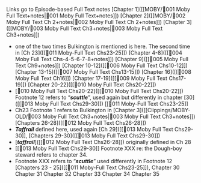 Links go to Episode-based Full Text notes
[Chapter 1]([[MOBY/🎤001 Moby Full Text+notes|🎤001 Moby Full Text+notes]])
[Chapter 2]([[MOBY/🎤002 Moby Full Text Ch 2+notes|🎤002 Moby Full Text Ch 2+notes]])
[Chapter 3]([[MOBY/🎤003 Moby Full Text Ch3+notes|🎤003 Moby Full Text Ch3+notes]])
- one of the two times Bulkington is mentioned is here. The second time in [Ch 23]([[🎤011 Moby-Full Text Chs23-25]])
[Chapter 4-8]([[🎤004 Moby Full Text Chs-4-5-6-7-8+notes]])
[Chapter 9]([[🎤005 Moby Full Text Ch9+notes]])
[Chapter 10-12]([[🎤006 Moby Full Text Chs10-12]])
[Chapter 13-15]([[🎤007 Moby Full Text Chs13-15]])
[Chapter 16]([[🎤008 Moby Full Text Ch16]])
[Chapter 17-19]([[🎤009 Moby Full Text Chs17-19]])
[Chapter 20-22]([[🎤010 Moby Full Text Chs20-22]])
- [🎤010 Moby Full Text Chs20-22]([[🎤010 Moby Full Text Chs20-22]]) Footnote 12 refers to “***scuttle***”, used again but differently in chapter [30]([[🎤013 Moby Full Text Chs29-30]])
[[🎤011 Moby-Full Text Chs23-25]] 
- Ch23 Footnote 1 refers to Bulkington in [Chapter 3]([[Clippings/MOBY-OLD/🎤003 Moby Full Text Ch3+notes|🎤003 Moby Full Text Ch3+notes]])
[Chapters 26-28]([[🎤012 Moby Full Text Chs26-28]])
- ***Taffrail*** defined here, used again [Ch 29]([[🎤013 Moby Full Text Chs29-30]],
[Chapters 29-30]([[🎤013 Moby Full Text Chs29-30]])
- [***taffrail***]([[🎤012 Moby Full Text Chs26-28]]) originally defined in Ch 28
- [[🎤013 Moby Full Text Chs29-30]] Footnote XXX re: the Dough-boy steward refers to chapter 34.
- Footnote XXX refers to “***scuttle***” used differently in Footnote 12 [Chapters 23 - 25]([[🎤011 Moby-Full Text Chs23-25]]), 
Chapter 30
Chapter 31
Chapter 32
Chapter 33
Chapter 34
Chapter 35




